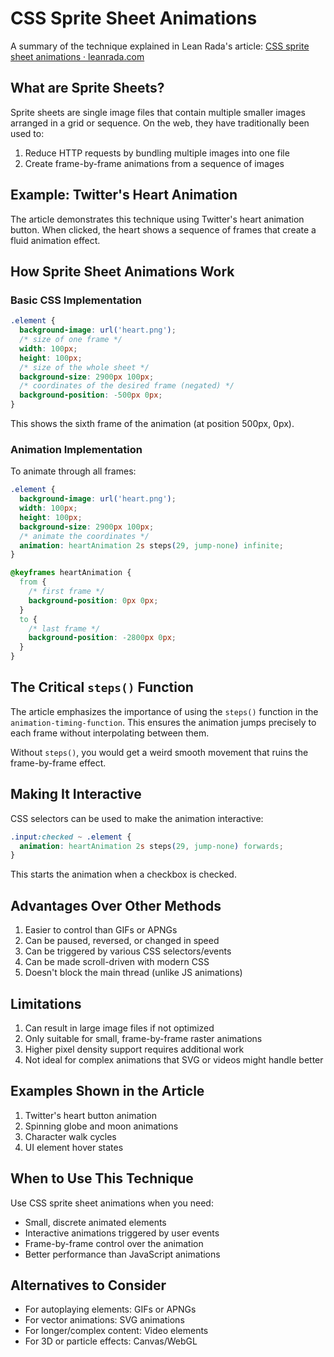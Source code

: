 # CSS Sprite Sheet Animations

A summary of the technique explained in Lean Rada's article: [CSS sprite sheet animations · leanrada.com](https://leanrada.com/notes/css-sprite-sheets/)

## What are Sprite Sheets?

Sprite sheets are single image files that contain multiple smaller images arranged in a grid or sequence. On the web, they have traditionally been used to:

1. Reduce HTTP requests by bundling multiple images into one file
2. Create frame-by-frame animations from a sequence of images

## Example: Twitter's Heart Animation

The article demonstrates this technique using Twitter's heart animation button. When clicked, the heart shows a sequence of frames that create a fluid animation effect.

## How Sprite Sheet Animations Work

### Basic CSS Implementation

```css
.element {
  background-image: url('heart.png');
  /* size of one frame */
  width: 100px;
  height: 100px;
  /* size of the whole sheet */
  background-size: 2900px 100px;
  /* coordinates of the desired frame (negated) */
  background-position: -500px 0px;
}
```

This shows the sixth frame of the animation (at position 500px, 0px).

### Animation Implementation

To animate through all frames:

```css
.element {
  background-image: url('heart.png');
  width: 100px;
  height: 100px;
  background-size: 2900px 100px;
  /* animate the coordinates */
  animation: heartAnimation 2s steps(29, jump-none) infinite;
}

@keyframes heartAnimation {
  from {
    /* first frame */
    background-position: 0px 0px;
  }
  to {
    /* last frame */
    background-position: -2800px 0px;
  }
}
```

## The Critical `steps()` Function

The article emphasizes the importance of using the `steps()` function in the `animation-timing-function`. This ensures the animation jumps precisely to each frame without interpolating between them.

Without `steps()`, you would get a weird smooth movement that ruins the frame-by-frame effect.

## Making It Interactive

CSS selectors can be used to make the animation interactive:

```css
.input:checked ~ .element {
  animation: heartAnimation 2s steps(29, jump-none) forwards;
}
```

This starts the animation when a checkbox is checked.

## Advantages Over Other Methods

1. Easier to control than GIFs or APNGs
2. Can be paused, reversed, or changed in speed
3. Can be triggered by various CSS selectors/events
4. Can be made scroll-driven with modern CSS
5. Doesn't block the main thread (unlike JS animations)

## Limitations

1. Can result in large image files if not optimized
2. Only suitable for small, frame-by-frame raster animations
3. Higher pixel density support requires additional work
4. Not ideal for complex animations that SVG or videos might handle better

## Examples Shown in the Article

1. Twitter's heart button animation
2. Spinning globe and moon animations
3. Character walk cycles
4. UI element hover states

## When to Use This Technique

Use CSS sprite sheet animations when you need:

- Small, discrete animated elements
- Interactive animations triggered by user events
- Frame-by-frame control over the animation
- Better performance than JavaScript animations

## Alternatives to Consider

- For autoplaying elements: GIFs or APNGs
- For vector animations: SVG animations
- For longer/complex content: Video elements
- For 3D or particle effects: Canvas/WebGL
